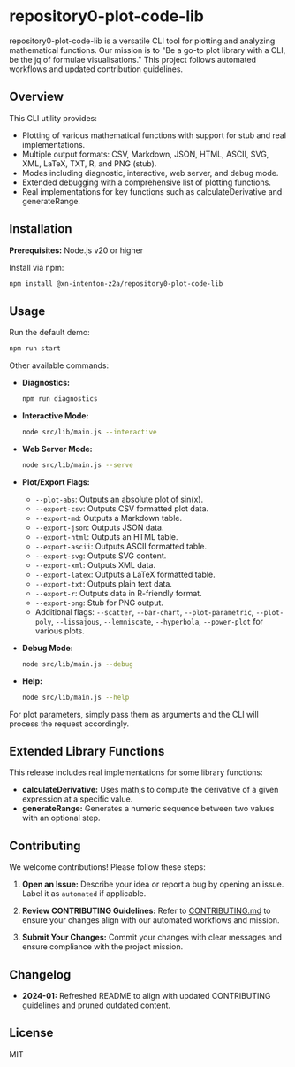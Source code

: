 # repository0-plot-code-lib

repository0-plot-code-lib is a versatile CLI tool for plotting and analyzing mathematical functions. Our mission is to "Be a go-to plot library with a CLI, be the jq of formulae visualisations." This project follows automated workflows and updated contribution guidelines.

## Overview

This CLI utility provides:

- Plotting of various mathematical functions with support for stub and real implementations.
- Multiple output formats: CSV, Markdown, JSON, HTML, ASCII, SVG, XML, LaTeX, TXT, R, and PNG (stub).
- Modes including diagnostic, interactive, web server, and debug mode.
- Extended debugging with a comprehensive list of plotting functions.
- Real implementations for key functions such as calculateDerivative and generateRange.

## Installation

**Prerequisites:** Node.js v20 or higher

Install via npm:

```bash
npm install @xn-intenton-z2a/repository0-plot-code-lib
```

## Usage

Run the default demo:

```bash
npm run start
```

Other available commands:

- **Diagnostics:**
  ```bash
  npm run diagnostics
  ```

- **Interactive Mode:**
  ```bash
  node src/lib/main.js --interactive
  ```

- **Web Server Mode:**
  ```bash
  node src/lib/main.js --serve
  ```

- **Plot/Export Flags:**
  - `--plot-abs`: Outputs an absolute plot of sin(x).
  - `--export-csv`: Outputs CSV formatted plot data.
  - `--export-md`: Outputs a Markdown table.
  - `--export-json`: Outputs JSON data.
  - `--export-html`: Outputs an HTML table.
  - `--export-ascii`: Outputs ASCII formatted table.
  - `--export-svg`: Outputs SVG content.
  - `--export-xml`: Outputs XML data.
  - `--export-latex`: Outputs a LaTeX formatted table.
  - `--export-txt`: Outputs plain text data.
  - `--export-r`: Outputs data in R-friendly format.
  - `--export-png`: Stub for PNG output.
  - Additional flags: `--scatter`, `--bar-chart`, `--plot-parametric`, `--plot-poly`, `--lissajous`, `--lemniscate`, `--hyperbola`, `--power-plot` for various plots.

- **Debug Mode:**
  ```bash
  node src/lib/main.js --debug
  ```

- **Help:**
  ```bash
  node src/lib/main.js --help
  ```

For plot parameters, simply pass them as arguments and the CLI will process the request accordingly.

## Extended Library Functions

This release includes real implementations for some library functions:

- **calculateDerivative:** Uses mathjs to compute the derivative of a given expression at a specific value.
- **generateRange:** Generates a numeric sequence between two values with an optional step.

## Contributing

We welcome contributions! Please follow these steps:

1. **Open an Issue:**
   Describe your idea or report a bug by opening an issue. Label it as `automated` if applicable.

2. **Review CONTRIBUTING Guidelines:**
   Refer to [CONTRIBUTING.md](./CONTRIBUTING.md) to ensure your changes align with our automated workflows and mission.

3. **Submit Your Changes:**
   Commit your changes with clear messages and ensure compliance with the project mission.

## Changelog

- **2024-01:** Refreshed README to align with updated CONTRIBUTING guidelines and pruned outdated content.

## License

MIT
